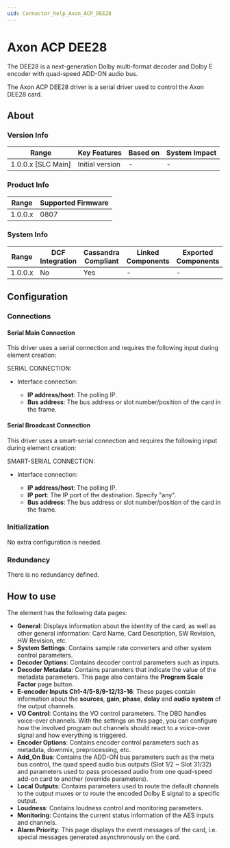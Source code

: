 ```yaml
---
uid: Connector_help_Axon_ACP_DEE28
---
```


# Axon ACP DEE28

The DEE28 is a next-generation Dolby multi-format decoder and Dolby E encoder with quad-speed ADD-ON audio bus.

The Axon ACP DEE28 driver is a serial driver used to control the Axon DEE28 card.

## About

### Version Info

| **Range**            | **Key Features** | **Based on** | **System Impact** |
|----------------------|------------------|--------------|-------------------|
| 1.0.0.x \[SLC Main\] | Initial version  | \-           | \-                |

### Product Info

| **Range** | **Supported Firmware** |
|-----------|------------------------|
| 1.0.0.x   | 0807                   |

### System Info

| **Range** | **DCF Integration** | **Cassandra Compliant** | **Linked Components** | **Exported Components** |
|-----------|---------------------|-------------------------|-----------------------|-------------------------|
| 1.0.0.x   | No                  | Yes                     | \-                    | \-                      |

## Configuration

### Connections

#### Serial Main Connection

This driver uses a serial connection and requires the following input during element creation:

SERIAL CONNECTION:

- Interface connection:

  - **IP address/host**: The polling IP.
  - **Bus address**: The bus address or slot number/position of the card in the frame.

#### Serial Broadcast Connection

This driver uses a smart-serial connection and requires the following input during element creation:

SMART-SERIAL CONNECTION:

- Interface connection:

  - **IP address/host**: The polling IP.
  - **IP port**: The IP port of the destination. Specify "any".
  - **Bus address**: The bus address or slot number/position of the card in the frame.

### Initialization

No extra configuration is needed.

### Redundancy

There is no redundancy defined.

## How to use

The element has the following data pages:

- **General**: Displays information about the identity of the card, as well as other general information: Card Name, Card Description, SW Revision, HW Revision, etc.
- **System Settings**: Contains sample rate converters and other system control parameters.
- **Decoder Options**: Contains decoder control parameters such as inputs.
- **Decoder Metadata**: Contains parameters that indicate the value of the metadata parameters. This page also contains the **Program Scale Factor** page button.
- **E-encoder Inputs Ch1-4/5-8/9-12/13-16**: These pages contain information about the **sources**, **gain**, **phase**, **delay** and **audio** **system** of the output channels.
- **VO Control**: Contains the VO control parameters. The DBD handles voice-over channels. With the settings on this page, you can configure how the involved program out channels should react to a voice-over signal and how everything is triggered.
- **Encoder Options**: Contains encoder control parameters such as metadata, downmix, preprocessing, etc.
- **Add_On Bus**: Contains the ADD-ON bus parameters such as the meta bus control, the quad speed audio bus outputs (Slot 1/2 ~ Slot 31/32) and parameters used to pass processed audio from one quad-speed add-on card to another (override parameters).
- **Local Outputs**: Contains parameters used to route the default channels to the output muxes or to route the encoded Dolby E signal to a specific output.
- **Loudness**: Contains loudness control and monitoring parameters.
- **Monitoring**: Contains the current status information of the AES inputs and channels.
- **Alarm Priority**: This page displays the event messages of the card, i.e. special messages generated asynchronously on the card.
